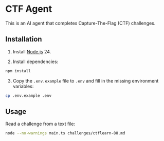 # CTF Agent

This is an AI agent that completes Capture-The-Flag (CTF) challenges.

## Installation

1. Install [Node.js](https://nodejs.org/) 24.

2. Install dependencies:

```sh
npm install
```

3. Copy the `.env.example` file to `.env` and fill in the missing environment variables:

```sh
cp .env.example .env
```

## Usage

Read a challenge from a text file:

```sh
node --no-warnings main.ts challenges/ctflearn-88.md
```
